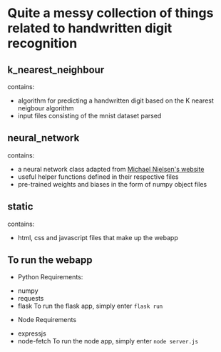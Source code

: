 # Quite a messy collection of things related to handwritten digit recognition

## k_nearest_neighbour 
contains:
* algorithm for predicting a handwritten digit based on the K nearest neigbour algorithm
* input files consisting of the mnist dataset parsed

## neural_network
contains:
* a neural network class adapted from [Michael Nielsen's website](http://neuralnetworksanddeeplearning.com/)
* useful helper functions defined in their respective files
* pre-trained weights and biases in the form of numpy object files

## static
contains:
* html, css and javascript files that make up the webapp

## To run the webapp
- Python
Requirements:
* numpy
* requests
* flask
To run the flask app, simply enter `flask run`
- Node
Requirements
* expressjs
* node-fetch
To run the node app, simply enter `node server.js`
